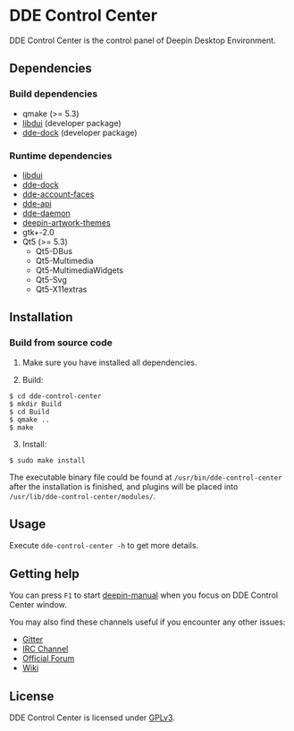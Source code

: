 # DDE Control Center

DDE Control Center is the control panel of Deepin Desktop Environment.

## Dependencies

### Build dependencies

* qmake (>= 5.3)
* [libdui](https://github.com/linuxdeepin/libdui) (developer package)
* [dde-dock](https://github.com/linuxdeepin/dde-dock) (developer package)

### Runtime dependencies

* [libdui](https://github.com/linuxdeepin/libdui)
* [dde-dock](https://github.com/linuxdeepin/dde-dock)
* [dde-account-faces](https://github.com/linuxdeepin/dde-account-faces)
* [dde-api](https://github.com/linuxdeepin/dde-api)
* [dde-daemon](https://github.com/linuxdeepin/dde-daemon)
* [deepin-artwork-themes](https://github.com/linuxdeepin/deepin-artwork-themes)
* gtk+-2.0
* Qt5 (>= 5.3)
  * Qt5-DBus
  * Qt5-Multimedia
  * Qt5-MultimediaWidgets
  * Qt5-Svg
  * Qt5-X11extras

## Installation

### Build from source code

1. Make sure you have installed all dependencies.

2. Build:
```
$ cd dde-control-center
$ mkdir Build
$ cd Build
$ qmake ..
$ make
```

3. Install:
```
$ sudo make install
```

The executable binary file could be found at `/usr/bin/dde-control-center` after the installation is finished, and plugins will be placed into `/usr/lib/dde-control-center/modules/`.

## Usage

Execute `dde-control-center -h` to get more details.

## Getting help

You can press `F1` to start [deepin-manual](https://github.com/linuxdeepin/deepin-manual) when you focus on DDE Control Center window.

You may also find these channels useful if you encounter any other issues:

* [Gitter](https://gitter.im/orgs/linuxdeepin/rooms)
* [IRC Channel](https://webchat.freenode.net/?channels=deepin)
* [Official Forum](https://bbs.deepin.org/)
* [Wiki](http://wiki.deepin.org/)

## License

DDE Control Center is licensed under [GPLv3](LICENSE).
